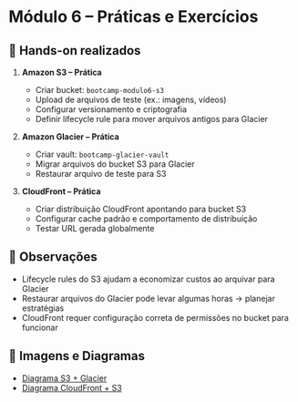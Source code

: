 # Módulo 6 – Práticas e Exercícios

## 🚀 Hands-on realizados

1. **Amazon S3 – Prática**
   - Criar bucket: `bootcamp-modulo6-s3`  
   - Upload de arquivos de teste (ex.: imagens, vídeos)  
   - Configurar versionamento e criptografia  
   - Definir lifecycle rule para mover arquivos antigos para Glacier

2. **Amazon Glacier – Prática**
   - Criar vault: `bootcamp-glacier-vault`  
   - Migrar arquivos do bucket S3 para Glacier  
   - Restaurar arquivo de teste para S3  

3. **CloudFront – Prática**
   - Criar distribuição CloudFront apontando para bucket S3  
   - Configurar cache padrão e comportamento de distribuição  
   - Testar URL gerada globalmente

## 📝 Observações

- Lifecycle rules do S3 ajudam a economizar custos ao arquivar para Glacier  
- Restaurar arquivos do Glacier pode levar algumas horas → planejar estratégias  
- CloudFront requer configuração correta de permissões no bucket para funcionar

## 📂 Imagens e Diagramas

- [Diagrama S3 + Glacier](diagramas/s3-glacier.png)  
- [Diagrama CloudFront + S3](diagramas/cloudfront-s3.jpg)  

